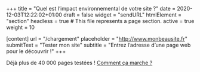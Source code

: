 +++
title = "Quel est l’impact environnemental de votre site ?"
date = 2020-12-03T12:22:02+01:00
draft = false
widget = "sendURL"
htmlElement = "section"
headless = true  # This file represents a page section.
active = true
weight = 10

[content]
 url = "/chargement"
 placeholder = "http://www.monbeausite.fr"
 submitText = "Tester mon site"
 subtitle = "Entrez l’adresse d’une page web pour le découvrir !"
+++

Déjà plus de 40 000 pages testées ! [Comment ça marche ?](/comment-ca-marche/)
